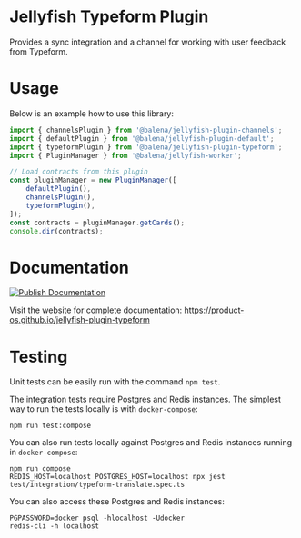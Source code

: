 # Jellyfish Typeform Plugin

Provides a sync integration and a channel for working with user feedback from Typeform.

# Usage

Below is an example how to use this library:

```typescript
import { channelsPlugin } from '@balena/jellyfish-plugin-channels';
import { defaultPlugin } from '@balena/jellyfish-plugin-default';
import { typeformPlugin } from '@balena/jellyfish-plugin-typeform';
import { PluginManager } from '@balena/jellyfish-worker';

// Load contracts from this plugin
const pluginManager = new PluginManager([
	defaultPlugin(),
	channelsPlugin(),
	typeformPlugin(),
]);
const contracts = pluginManager.getCards();
console.dir(contracts);
```

# Documentation

[![Publish Documentation](https://github.com/product-os/jellyfish-plugin-typeform/actions/workflows/publish-docs.yml/badge.svg)](https://github.com/product-os/jellyfish-plugin-typeform/actions/workflows/publish-docs.yml)

Visit the website for complete documentation: https://product-os.github.io/jellyfish-plugin-typeform

# Testing

Unit tests can be easily run with the command `npm test`.

The integration tests require Postgres and Redis instances. The simplest way to run the tests locally is with `docker-compose`:
```
npm run test:compose
```

You can also run tests locally against Postgres and Redis instances running in `docker-compose`:
```
npm run compose
REDIS_HOST=localhost POSTGRES_HOST=localhost npx jest test/integration/typeform-translate.spec.ts
```

You can also access these Postgres and Redis instances:
```
PGPASSWORD=docker psql -hlocalhost -Udocker
redis-cli -h localhost
```
